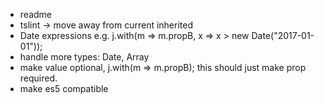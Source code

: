 * readme
* tslint -> move away from current inherited
* Date expressions e.g. j.with(m => m.propB, x => x > new Date("2017-01-01"));
* handle more types: Date, Array
* make value optional, j.with(m => m.propB); this should just make prop required.
* make es5 compatible